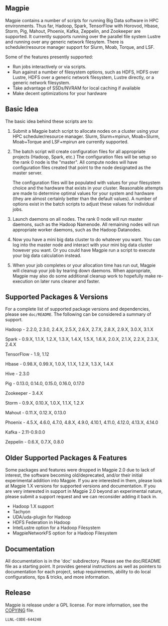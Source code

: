 Magpie
------

Magpie contains a number of scripts for running Big Data software in
HPC environments.  Thus far, Hadoop, Spark, TensorFlow with Horovod,
Hbase, Storm, Pig, Mahout, Phoenix, Kafka, Zeppelin, and Zookeeper are
supported.  It currently supports running over the parallel file
system Lustre and running over any generic network filesytem.  There
is scheduler/resource manager support for Slurm, Moab, Torque, and LSF.

Some of the features presently supported:

- Run jobs interactively or via scripts.
- Run against a number of filesystem options, such as HDFS, HDFS over
  Lustre, HDFS over a generic network filesystem, Lustre directly, or
  a generic network filesystem.
- Take advantage of SSDs/NVRAM for local caching if available
- Make decent optimizations for your hardware

Basic Idea
----------

The basic idea behind these scripts are to:

1) Submit a Magpie batch script to allocate nodes on a cluster using
   your HPC scheduler/resource manager.  Slurm, Slurm+mpirun,
   Moab+Slurm, Moab+Torque and LSF+mpirun are currently supported.

2) The batch script will create configuration files for all
   appropriate projects (Hadoop, Spark, etc.)  The configuration files
   will be setup so the rank 0 node is the "master".  All compute
   nodes will have configuration files created that point to the node
   designated as the master server.

   The configuration files will be populated with values for your
   filesystem choice and the hardware that exists in your cluster.
   Reasonable attempts are made to determine optimal values for your
   system and hardware (they are almost certainly better than the
   default values).  A number of options exist in the batch scripts to
   adjust these values for individual jobs.

3) Launch daemons on all nodes.  The rank 0 node will run master
   daemons, such as the Hadoop Namenode.  All remaining nodes will run
   appropriate worker daemons, such as the Hadoop Datanodes.

4) Now you have a mini big data cluster to do whatever you want.  You
   can log into the master node and interact with your mini big data
   cluster however you want.  Or you could have Magpie run a script to
   execute your big data calculation instead.

5) When your job completes or your allocation time has run out, Magpie
   will cleanup your job by tearing down daemons.  When appropriate,
   Magpie may also do some additional cleanup work to hopefully make
   re-execution on later runs cleaner and faster.

Supported Packages & Versions
-----------------------------

For a complete list of supported package versions and dependencies,
please see ```doc/README```.  The following can be considered a
summary of support.

Hadoop - 2.2.0, 2.3.0, 2.4.X, 2.5.X, 2.6.X, 2.7.X, 2.8.X, 2.9.X,
         3.0.X, 3.1.X

Spark - 0.9.X, 1.1.X, 1.2.X, 1.3.X, 1.4.X, 1.5.X, 1.6.X, 2.0.X, 2.1.X,
        2.2.X, 2.3.X, 2.4.X
        
TensorFlow - 1.9, 1.12

Hbase - 0.98.X, 0.99.X, 1.0.X, 1.1.X, 1.2.X, 1.3.X, 1.4.X

Hive - 2.3.0

Pig - 0.13.0, 0.14.0, 0.15.0, 0.16.0, 0.17.0

Zookeeper - 3.4.X

Storm - 0.9.X, 0.10.X, 1.0.X, 1.1.X, 1.2.X

Mahout - 0.11.X, 0.12.X, 0.13.0

Phoenix - 4.5.X, 4.6.0, 4.7.0, 4.8.X, 4.9.0, 4.10.1, 4.11.0, 4.12.0,
          4.13.X, 4.14.0

Kafka - 2.11-0.9.0.0

Zeppelin - 0.6.X, 0.7.X, 0.8.0

Older Supported Packages & Features
-----------------------------------

Some packages and features were dropped in Magpie 2.0 due to lack of
interest, the software becoming old/deprecated, and/or their initial
experimental addition into Magpie.  If you are interested in them,
please look at Magpie 1.X versions for supported versions and
documentation.  If you are very interested in support in Magpie 2.0
beyond an experimental nature, please submit a support request and we
can reconsider adding it back in.

   - Hadoop 1.X support
   - Tachyon
   - UDA/uda-plugin for Hadoop
   - HDFS Federation in Hadoop
   - IntelLustre option for a Hadoop Filesystem
   - MagpieNetworkFS option for a Hadoop Filesystem

Documentation
-------------

All documentation is in the 'doc' subdirectory.  Please see the
doc/README file as a starting point.  It provides general instructions
as well as pointers to documentation for each project, setup
requirements, ability to do local configurations, tips & tricks, and
more information.

Release
-------

Magpie is release under a GPL license. For more information, see the [COPYING](/COPYING) file.

`LLNL-CODE-644248`
